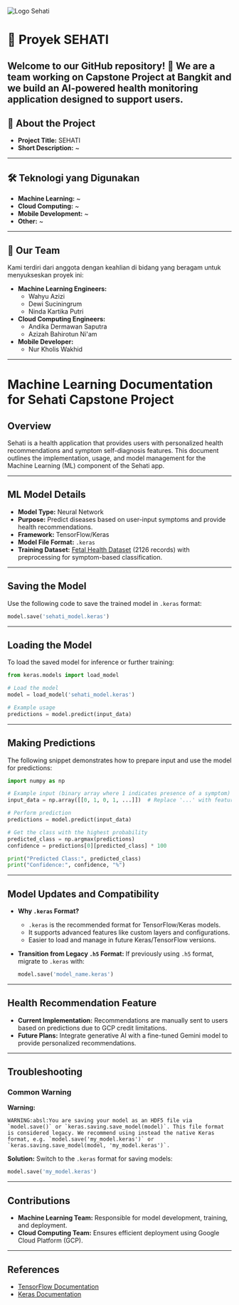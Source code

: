 ![Logo Sehati]([http://url/to/img.png](https://github.com/wahyuazizi/Capstone-Sehati/blob/main/logo3.png))

# 🌟 Proyek SEHATI 

Welcome to our GitHub repository! 🎉 We are a team working on Capstone Project at Bangkit and we build an AI-powered health monitoring application designed to support users.  
---

## 📝 About the Project

- **Project Title:** SEHATI  
- **Short Description:** ~

---

## 🛠️ Teknologi yang Digunakan

- **Machine Learning:** ~
- **Cloud Computing:** ~
- **Mobile Development:** ~
- **Other:** ~

---

## 🤝 Our Team

Kami terdiri dari anggota dengan keahlian di bidang yang beragam untuk menyukseskan proyek ini:

- **Machine Learning Engineers:**
  - Wahyu Azizi
  - Dewi Suciningrum
  - Ninda Kartika Putri
- **Cloud Computing Engineers:**
  - Andika Dermawan Saputra
  - Azizah Bahirotun Ni'am	
- **Mobile Developer:**
  - Nur Kholis Wakhid

---

# Machine Learning Documentation for Sehati Capstone Project

## Overview
Sehati is a health application that provides users with personalized health recommendations and symptom self-diagnosis features. This document outlines the implementation, usage, and model management for the Machine Learning (ML) component of the Sehati app.

---

## ML Model Details
- **Model Type:** Neural Network
- **Purpose:** Predict diseases based on user-input symptoms and provide health recommendations.
- **Framework:** TensorFlow/Keras
- **Model File Format:** `.keras`
- **Training Dataset:** [Fetal Health Dataset](#) (2126 records) with preprocessing for symptom-based classification.

---

## Saving the Model
Use the following code to save the trained model in `.keras` format:
```python
model.save('sehati_model.keras')
```

---

## Loading the Model
To load the saved model for inference or further training:
```python
from keras.models import load_model

# Load the model
model = load_model('sehati_model.keras')

# Example usage
predictions = model.predict(input_data)
```

---

## Making Predictions
The following snippet demonstrates how to prepare input and use the model for predictions:
```python
import numpy as np

# Example input (binary array where 1 indicates presence of a symptom)
input_data = np.array([[0, 1, 0, 1, ...]])  # Replace '...' with feature values

# Perform prediction
predictions = model.predict(input_data)

# Get the class with the highest probability
predicted_class = np.argmax(predictions)
confidence = predictions[0][predicted_class] * 100

print("Predicted Class:", predicted_class)
print("Confidence:", confidence, "%")
```

---

## Model Updates and Compatibility
- **Why `.keras` Format?**
  - `.keras` is the recommended format for TensorFlow/Keras models.
  - It supports advanced features like custom layers and configurations.
  - Easier to load and manage in future Keras/TensorFlow versions.

- **Transition from Legacy `.h5` Format:**
  If previously using `.h5` format, migrate to `.keras` with:
  ```python
  model.save('model_name.keras')
  ```

---

## Health Recommendation Feature
- **Current Implementation:**
  Recommendations are manually sent to users based on predictions due to GCP credit limitations.
- **Future Plans:**
  Integrate generative AI with a fine-tuned Gemini model to provide personalized recommendations.

---

## Troubleshooting
### Common Warning
**Warning:**
```
WARNING:absl:You are saving your model as an HDF5 file via `model.save()` or `keras.saving.save_model(model)`. This file format is considered legacy. We recommend using instead the native Keras format, e.g. `model.save('my_model.keras')` or `keras.saving.save_model(model, 'my_model.keras')`.
```
**Solution:**
Switch to the `.keras` format for saving models:
```python
model.save('my_model.keras')
```

---

## Contributions
- **Machine Learning Team:** Responsible for model development, training, and deployment.
- **Cloud Computing Team:** Ensures efficient deployment using Google Cloud Platform (GCP).

---

## References
- [TensorFlow Documentation](https://www.tensorflow.org/)
- [Keras Documentation](https://keras.io/)

